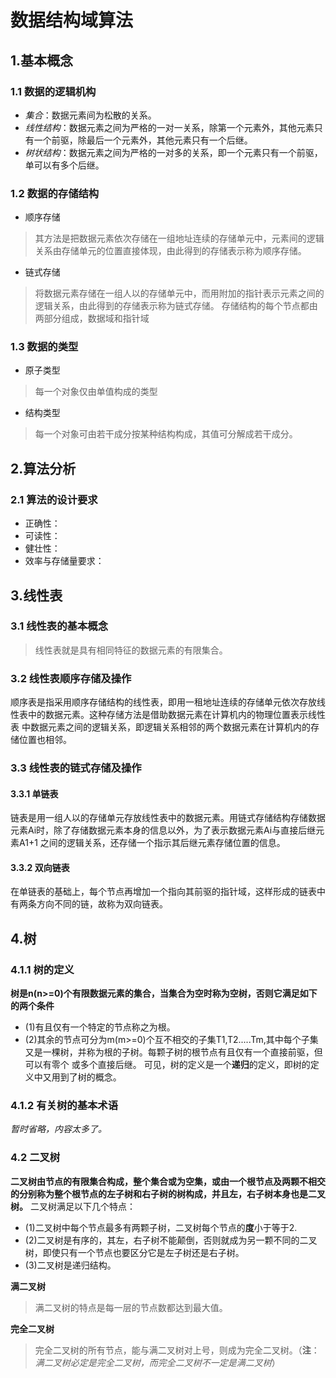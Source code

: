# 数据结构域算法
## 1.基本概念
### 1.1 数据的逻辑机构
+ *集合*：数据元素间为松散的关系。
+ *线性结构*：数据元素之间为严格的一对一关系，除第一个元素外，其他元素只有一个前驱，除最后一个元素外，其他元素只有一个后继。
+ *树状结构*：数据元素之间为严格的一对多的关系，即一个元素只有一个前驱，单可以有多个后继。

### 1.2 数据的存储结构
+ 顺序存储
> 其方法是把数据元素依次存储在一组地址连续的存储单元中，元素间的逻辑关系由存储单元的位置直接体现，由此得到的存储表示称为顺序存储。
+ 链式存储
> 将数据元素存储在一组人以的存储单元中，而用附加的指针表示元素之间的逻辑关系，由此得到的存储表示称为链式存储。
存储结构的每个节点都由两部分组成，数据域和指针域

### 1.3 数据的类型
+ 原子类型
> 每一个对象仅由单值构成的类型
+ 结构类型
> 每一个对象可由若干成分按某种结构构成，其值可分解成若干成分。

## 2.算法分析
### 2.1 算法的设计要求
+ 正确性：
+ 可读性：
+ 健壮性：
+ 效率与存储量要求： 

## 3.线性表
### 3.1 线性表的基本概念
> 线性表就是具有相同特征的数据元素的有限集合。 

### 3.2 线性表顺序存储及操作
  顺序表是指采用顺序存储结构的线性表，即用一租地址连续的存储单元依次存放线性表中的数据元素。这种存储方法是借助数据元素在计算机内的物理位置表示线性表
中数据元素之间的逻辑关系，即逻辑关系相邻的两个数据元素在计算机内的存储位置也相邻。

### 3.3 线性表的链式存储及操作
#### 3.3.1 单链表
链表是用一组人以的存储单元存放线性表中的数据元素。用链式存储结构存储数据元素Ai时，除了存储数据元素本身的信息以外，为了表示数据元素Ai与直接后继元素A1+1
之间的逻辑关系，还存储一个指示其后继元素存储位置的信息。
#### 3.3.2 双向链表
在单链表的基础上，每个节点再增加一个指向其前驱的指针域，这样形成的链表中有两条方向不同的链，故称为双向链表。

## 4.树
### 4.1.1 树的定义
**树是n(n>=0)个有限数据元素的集合，当集合为空时称为空树，否则它满足如下的两个条件**
+ (1)有且仅有一个特定的节点称之为根。
+ (2)其余的节点可分为m(m>=0)个互不相交的子集T1,T2.....Tm,其中每个子集又是一棵树，并称为根的子树。每颗子树的根节点有且仅有一个直接前驱，但可以有零个
或多个直接后继。
可见，树的定义是一个**递归**的定义，即树的定义中又用到了树的概念。

### 4.1.2 有关树的基本术语
*暂时省略，内容太多了。*

### 4.2 二叉树
**二叉树由节点的有限集合构成，整个集合或为空集，或由一个根节点及两颗不相交的分别称为整个根节点的左子树和右子树的树构成，并且左，右子树本身也是二叉树。**
二叉树满足以下几个特点：
+ (1)二叉树中每个节点最多有两颗子树，二叉树每个节点的**度**小于等于2.
+ (2)二叉树是有序的，其左，右子树不能颠倒，否则就成为另一颗不同的二叉树，即使只有一个节点也要区分它是左子树还是右子树。
+ (3)二叉树是递归结构。

**满二叉树**
> 满二叉树的特点是每一层的节点数都达到最大值。

**完全二叉树**
> 完全二叉树的所有节点，能与满二叉树对上号，则成为完全二叉树。（**注**：*满二叉树必定是完全二叉树，而完全二叉树不一定是满二叉树*）


